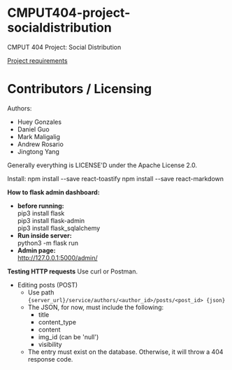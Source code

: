 CMPUT404-project-socialdistribution
===================================

CMPUT 404 Project: Social Distribution

[Project requirements](https://github.com/uofa-cmput404/project-socialdistribution/blob/master/project.org) 

Contributors / Licensing
========================

Authors:
    
* Huey Gonzales
* Daniel Guo
* Mark Maligalig
* Andrew Rosario
* Jingtong Yang

Generally everything is LICENSE'D under the Apache License 2.0.

Install:
npm install --save react-toastify
npm install --save react-markdown

**How to flask admin dashboard:**
- **before running:**\
      pip3 install flask\
      pip3 install flask-admin\
      pip3 install flask_sqlalchemy
- **Run inside server:**\
      python3 -m flask run
- **Admin page:**\
      http://127.0.0.1:5000/admin/ 

**Testing HTTP requests**
Use curl or Postman.
- Editing posts (POST)
  - Use path ```{server_url}/service/authors/<author_id>/posts/<post_id> {json}```
  - The JSON, for now, must include the following:
    - title
    - content_type
    - content
    - img_id (can be 'null')
    - visibility
  - The entry must exist on the database. Otherwise, it will throw a 404 response code.

